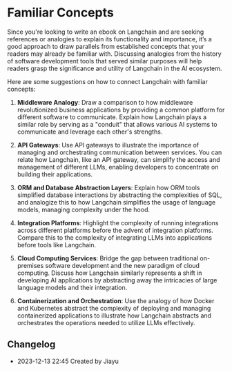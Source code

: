# Familiar Concepts

Since you're looking to write an ebook on Langchain and are seeking references or analogies to explain its functionality and importance, it’s a good approach to draw parallels from established concepts that your readers may already be familiar with. Discussing analogies from the history of software development tools that served similar purposes will help readers grasp the significance and utility of Langchain in the AI ecosystem.

Here are some suggestions on how to connect Langchain with familiar concepts:

1. **Middleware Analogy**: Draw a comparison to how middleware revolutionized business applications by providing a common platform for different software to communicate. Explain how Langchain plays a similar role by serving as a "conduit" that allows various AI systems to communicate and leverage each other's strengths.

2. **API Gateways**: Use API gateways to illustrate the importance of managing and orchestrating communication between services. You can relate how Langchain, like an API gateway, can simplify the access and management of different LLMs, enabling developers to concentrate on building their applications.

3. **ORM and Database Abstraction Layers**: Explain how ORM tools simplified database interactions by abstracting the complexities of SQL, and analogize this to how Langchain simplifies the usage of language models, managing complexity under the hood.

4. **Integration Platforms**: Highlight the complexity of running integrations across different platforms before the advent of integration platforms. Compare this to the complexity of integrating LLMs into applications before tools like Langchain.

5. **Cloud Computing Services**: Bridge the gap between traditional on-premises software development and the new paradigm of cloud computing. Discuss how Langchain similarly represents a shift in developing AI applications by abstracting away the intricacies of large language models and their integration.

6. **Containerization and Orchestration**: Use the analogy of how Docker and Kubernetes abstract the complexity of deploying and managing containerized applications to illustrate how Langchain abstracts and orchestrates the operations needed to utilize LLMs effectively.

## Changelog

- 2023-12-13 22:45 Created by Jiayu